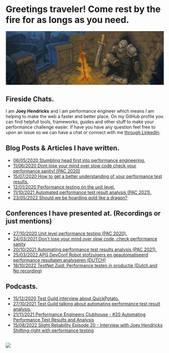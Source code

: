 # Greetings traveler! Come rest by the fire for as longs as you need.

<!-- LOGO -->
<p align="center">
  <img src="https://github.com/JoeyHendricks/JoeyHendricks/blob/main/rest-by-fire-image.png?raw=true"/>
</p>

## Fireside Chats.

I am **Joey Hendricks** and I am performance engineer which means I am helping to make the web a faster and better place.
On my GitHub profile you can find helpfull tools, frameworks, guides and other stuff to make your performance challenge easier.
If have you have any question feel free to upon an issue so we can have a chat or connect with me [through LinkedIn](https://www.linkedin.com/in/joey-hendricks/).

## Blog Posts & Articles I have written.

- [06/05/2020 Stumbling head first into performance engineering.](https://www.linkedin.com/pulse/stumbling-head-first-performance-engineering-joey-hendricks/)
- [11/06/2020 Dont lose your mind over slow code check your performance sanity! (PAC 2020)](https://www.linkedin.com/pulse/dont-lose-your-mind-over-slow-code-check-performance-sanity-joey/)
- [15/07/2020 How to get a better understanding of your performance test results.](https://www.linkedin.com/pulse/how-get-better-understanding-your-performance-test-joey-hendricks/)
- [12/01/2020 Performance testing on the unit level.](https://www.neotys.com/blog/neotyspac-performance-testing-unit-level-joey-hendricks/)
- [11/10/2021 Automated performance test result analysis (PAC 2021).](https://github.com/JoeyHendricks/automated-performance-test-result-analysis/blob/master/texts/performance_advisory_council_article.md)
- [23/05/2022 Should we be hoarding gold like a dragon?](https://www.linkedin.com/pulse/should-we-hoarding-gold-like-dragon-joey-hendricks/)

## Conferences I have presented at. (Recordings or just mentions)

- [27/10/2020 Unit level performance testing (PAC 2020).](https://www.youtube.com/watch?v=AWlhalEywEw)
- [24/03/2021 Don't lose your mind over slow code, check performance sanity](https://youtu.be/PRGUIRhfQjY)
- [20/10/2021 Automating performance test results analysis (PAC 2021).](https://www.tricentis.com/resources/automating-performance-test-results-analysis-pac21/)
- [25/03/2022 APG DevConf Robot stofzuigers en geautomatiseerd performance resultaten analyseren (DUTCH)](https://youtu.be/mklta3KQNGk)
- [18/10/2022 TestNet Zuid: Performance testen in productie (Dutch and No recording) ](https://www.testnet.org/evenement/entry/448/?evenement=testnet-zuid-testen-in-produktie)

## Podcasts. 

- [15/12/2020 Test Guild interview about QuickPotato.](https://testguild.com/podcast/performance/p56-joey/)
- [27/10/2021 Test Guild talking about automating performance test result analysis.](https://testguild.com/podcast/performance/p80-joey/)
- [21/11/2021 Performance Engineers Clubhouse - #20 Automating Performance Test Results and Analysis](https://www.youtube.com/watch?v=V12_64M_vUc&list=PLJ9A48W0kpRJeKrDiNyFpUUlazU_aiPWM&index=18)
- [15/08/2022 Slight Reliability Episode 20 - Interview with Joey Hendricks Shifting-right with performance testing](https://www.youtube.com/watch?v=6N3bRgcIyqg)


<br>
<!-- BADGES -->
<div align="left">
<a href="https://www.linkedin.com/in/joey-hendricks/"><img src="https://img.shields.io/badge/-LinkedIn-black.svg?style=for-the-badge&logo=linkedin&colorB=555"></a>
</div>
<br>
